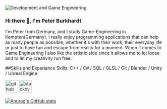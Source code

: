 ![Development and Game Engineering](https://arturssmirnovs.github.io/github-profile-readme-generator/images/banner.png)

### Hi there 👋, I'm Peter Burkhardt
I'm Peter from Germany, and I study Game-Engineering in Kempten(Germany). I really enjoy programming applications that can help as many people as possible, whether it's with their work, their everyday life or just to have fun and escape from reality for a moment. When it comes to Game Engineering I also like the artistic side since it allows me to let loose and to let my creativity run free.

##Skills and Experiance
Skills: C++ / C# / SQL / GLSL / Git / Blender / Unity / Unreal Engine

[<img src='https://cdn.jsdelivr.net/npm/simple-icons@3.0.1/icons/github.svg' alt='github' height='40'>](https://github.com/Poseudon)  [<img src='https://cdn.jsdelivr.net/npm/simple-icons@3.0.1/icons/stackoverflow.svg' alt='stackoverflow' height='40'>](https://stackoverflow.com/users/14147957)  



[![Anurag's GitHub stats](https://github-readme-stats.vercel.app/api?username=Poseudon)](https://github.com/anuraghazra/github-readme-stats)
